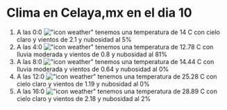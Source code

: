 # Clima en Celaya,mx en el dia 10

1. A las 0:0 !["icon weather"](http://openweathermap.org/img/w/01n.png) tenemos una temperatura de 14 C con cielo claro y  vientos de 2.1 y nubosidad al 5%
1. A las 4:0 !["icon weather"](http://openweathermap.org/img/w/10n.png) tenemos una temperatura de 12.78 C con lluvia moderada y  vientos de 0.8 y nubosidad al 81%
1. A las 8:0 !["icon weather"](http://openweathermap.org/img/w/10d.png) tenemos una temperatura de 14.44 C con lluvia moderada y  vientos de 0.64 y nubosidad al 0%
1. A las 12:0 !["icon weather"](http://openweathermap.org/img/w/01d.png) tenemos una temperatura de 25.28 C con cielo claro y  vientos de 1.19 y nubosidad al 0%
1. A las 16:0 !["icon weather"](http://openweathermap.org/img/w/01d.png) tenemos una temperatura de 28.89 C con cielo claro y  vientos de 2.18 y nubosidad al 2%
